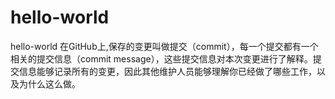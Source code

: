 # hello-world
hello-world
在GitHub上,保存的变更叫做提交（commit），每一个提交都有一个相关的提交信息（commit message），这些提交信息对本次变更进行了解释。提交信息能够记录所有的变更，因此其他维护人员能够理解你已经做了哪些工作，以及为什么这么做。
